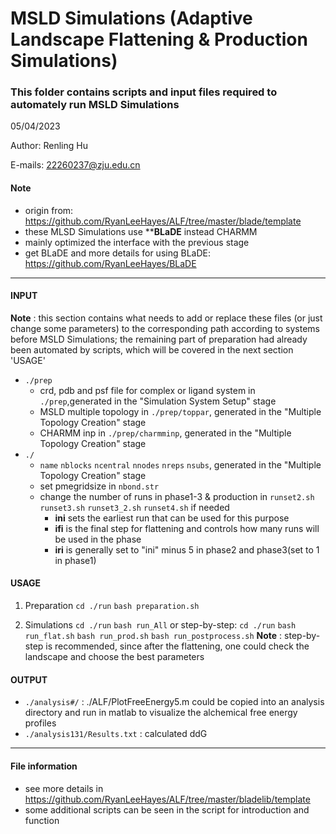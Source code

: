 # MSLD Simulations (Adaptive Landscape Flattening & Production Simulations)

### This folder contains scripts and input files required to automately run MSLD Simulations

05/04/2023

Author: Renling Hu

E-mails: 22260237@zju.edu.cn

#### Note
 - origin from: https://github.com/RyanLeeHayes/ALF/tree/master/blade/template
 - these MLSD Simulations use ****BLaDE** instead CHARMM
 - mainly optimized the interface with the previous stage
 - get BLaDE and more details for using BLaDE: https://github.com/RyanLeeHayes/BLaDE

---
#### INPUT
**Note** : this section contains what needs to add or replace these files (or just change some parameters) to the corresponding path according to systems before MSLD Simulations; the remaining part of preparation had already been automated by scripts, which will be covered in the next section 'USAGE'
 - `./prep`
    - crd, pdb and psf file for complex or ligand system in `./prep`,generated in the "Simulation System Setup" stage
    - MSLD multiple topology in `./prep/toppar`, generated in the "Multiple Topology Creation" stage
    - CHARMM inp in `./prep/charmminp`, generated in the "Multiple Topology Creation" stage
 - `./`
    - `name` `nblocks` `ncentral` `nnodes` `nreps` `nsubs`, generated in the "Multiple Topology Creation" stage
    - set pmegridsize in `nbond.str`
    - change the number of runs in phase1-3 & production in `runset2.sh` `runset3.sh` `runset3_2.sh` `runset4.sh` if needed
       - **ini** sets the earliest run that can be used for this purpose
       - **ifi** is the final step for flattening and controls how many runs will be used in the phase
       - **iri** is generally set to "ini" minus 5 in phase2 and phase3(set to 1 in phase1)
 

#### USAGE
1. Preparation
`cd ./run`
`bash preparation.sh`

2. Simulations
`cd ./run`
`bash run_All`
or step-by-step:
`cd ./run`
`bash run_flat.sh`
`bash run_prod.sh`
`bash run_postprocess.sh`
**Note** : step-by-step is recommended, since after the flattening, one could check the landscape and choose the best parameters

#### OUTPUT
 - `./analysis#/` : ./ALF/PlotFreeEnergy5.m could be copied into an analysis directory and run in matlab to visualize the alchemical free energy profiles
 - `./analysis131/Results.txt` : calculated ddG

---
#### File information
 - see more details in https://github.com/RyanLeeHayes/ALF/tree/master/bladelib/template
 - some additional scripts can be seen in the script for introduction and function
